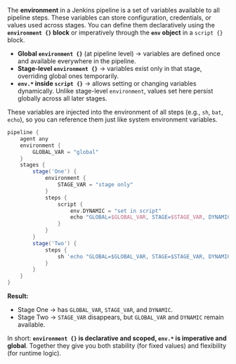 The **environment** in a Jenkins pipeline is a set of variables available to all pipeline steps. These variables can store configuration, credentials, or values used across stages. You can define them declaratively using the **`environment {}` block** or imperatively through the **`env` object** in a `script {}` block.

- **Global `environment {}`** (at pipeline level) → variables are defined once and available everywhere in the pipeline.
- **Stage-level `environment {}`** → variables exist only in that stage, overriding global ones temporarily.
- **`env.*` inside `script {}`** → allows setting or changing variables dynamically. Unlike stage-level `environment`, values set here persist globally across all later stages.

These variables are injected into the environment of all steps (e.g., `sh`, `bat`, `echo`), so you can reference them just like system environment variables.

```groovy
pipeline {
    agent any
    environment {
        GLOBAL_VAR = "global"
    }
    stages {
        stage('One') {
            environment {
                STAGE_VAR = "stage only"
            }
            steps {
                script {
                    env.DYNAMIC = "set in script"
                    echo "GLOBAL=$GLOBAL_VAR, STAGE=$STAGE_VAR, DYNAMIC=$DYNAMIC"
                }
            }
        }
        stage('Two') {
            steps {
                sh 'echo "GLOBAL=$GLOBAL_VAR, STAGE=$STAGE_VAR, DYNAMIC=$DYNAMIC"'
            }
        }
    }
}
```

**Result:**
- Stage One → has `GLOBAL_VAR`, `STAGE_VAR`, and `DYNAMIC`.
- Stage Two → `STAGE_VAR` disappears, but `GLOBAL_VAR` and `DYNAMIC` remain available.

In short: **`environment {}` is declarative and scoped, `env.*` is imperative and global**. Together they give you both stability (for fixed values) and flexibility (for runtime logic).